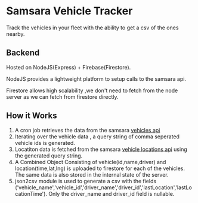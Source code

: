 # Samsara Vehicle Tracker
Track the vehicles in your fleet with the ability to get a csv of the ones nearby.

## Backend 
Hosted on NodeJS(Express) + Firebase(Firestore). 

NodeJS provides a lightweight platform to setup calls to the samsara api.

Firestore allows high scalability ,we don't need to fetch from the node server as we can fetch from firestore directly.

## How it Works
1)  A cron job retrieves the data from the samsara [vehicles api](https://api.samsara.com/fleet/vehicles)
2)  Iterating over the vehicle data , a query string of comma seperated vehicle ids is generated.
3)  Locatiton data is fetched from the samsara [vehicle locations api](https://api.samsara.com/fleet/vehicles/locations?vehicleIds=) using the generated query string.
4)  A Combined Object Consisting of vehicle(id,name,driver) and location(time,lat,lng) is uploaded to firestore for each of the vehicles. The same data is also stored in the internal state of the server.
5)  json2csv module is used to generate a csv with the fields ('vehicle_name','vehicle_id','driver_name','driver_id','lastLocation','lastLocationTime'). Only the driver_name and driver_id field is nullable.
